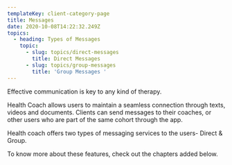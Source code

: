```yaml
---
templateKey: client-category-page
title: Messages
date: 2020-10-08T14:22:32.249Z
topics:
  - heading: Types of Messages
    topic:
      - slug: topics/direct-messages
        title: Direct Messages
      - slug: topics/group-messages
        title: 'Group Messages '
---
```

Effective communication is key to any kind of therapy.

Health Coach allows users to maintain a seamless connection through texts, videos and documents. Clients can send messages to their coaches, or other users who are part of the same cohort through the app.

Health coach offers two types of messaging services to the users- 
Direct & Group. 

To know more about these features, check out the chapters added below.
